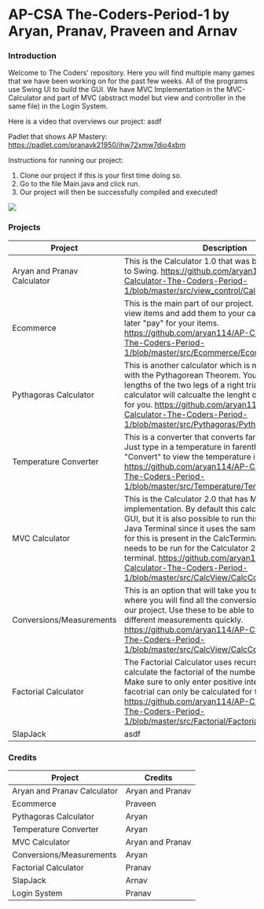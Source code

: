 # AP-CSA The-Coders-Period-1 by Aryan, Pranav, Praveen and Arnav

### Introduction
Welcome to The Coders' repository. Here you will find multiple many games that we have been working on for the past few weeks. All of the programs use Swing UI to build the GUI. We have MVC Implementation in the MVC-Calculator and part of MVC (abstract model but view and controller in the same file) in the Login System.

Here is a video that overviews our project: asdf

Padlet that shows AP Mastery: https://padlet.com/pranavk21950/ihw72xmw7dio4xbm

Instructions for running our project:
1) Clone our project if this is your first time doing so.
2) Go to the file Main.java and click run.
3) Our project will then be successfully compiled and executed!

![](MVC.JPG)
 

### Projects

| Project | Description |
| --- | --- |
| Aryan and Pranav Calculator | This is the Calculator 1.0 that was built to get us used to Swing. https://github.com/aryan114/AP-CSA-Calculator-The-Coders-Period-1/blob/master/src/view_control/CalculatorUI.java#L17|
| Ecommerce | This is the main part of our project. Here, you can view items and add them to your cart, where you can later "pay" for your items. https://github.com/aryan114/AP-CSA-Calculator-The-Coders-Period-1/blob/master/src/Ecommerce/Ecommerce.java#L10 |
| Pythagoras Calculator | This is another calculator which is meant to help you with the Pythagorean Theorem. You can plug in the lengths of the two legs of a right triangle and this calculator will calcualte the lenght of the hypotenuse for you. https://github.com/aryan114/AP-CSA-Calculator-The-Coders-Period-1/blob/master/src/Pythagoras/Pythagoras.java#L12 |
| Temperature Converter | This is a converter that converts farentheit to celsius. Just type in a temperature in farentheit and click "Convert" to view the temperature in celsius. https://github.com/aryan114/AP-CSA-Calculator-The-Coders-Period-1/blob/master/src/Temperature/Temperature.java#L9 |
| MVC Calculator | This is the Calculator 2.0 that has MVC implementation. By default this calcualtor runs using a GUI, but it is also possible to run this calculator on the Java Terminal since it uses the same model. The code for this is present in the CalcTerminal file. This file needs to be run for the Calculator 2.0 to run in the terminal. https://github.com/aryan114/AP-CSA-Calculator-The-Coders-Period-1/blob/master/src/CalcView/CalcControl.java#L7 |
| Conversions/Measurements | This is an option that will take you to another JFrame where you will find all the conversion calculators in our project. Use these to be able to convert between different measurements quickly. https://github.com/aryan114/AP-CSA-Calculator-The-Coders-Period-1/blob/master/src/CalcView/CalcControl.java#L7 |
| Factorial Calculator | The Factorial Calculator uses recursion in order to calculate the factorial of the number that you enter. Make sure to only enter positive integers since a facotrial can only be calculated for those numbers! https://github.com/aryan114/AP-CSA-Calculator-The-Coders-Period-1/blob/master/src/Factorial/Factorial.java#L9 |
| SlapJack | asdf |


### Credits

| Project | Credits |
| --- | --- |
| Aryan and Pranav Calculator | Aryan and Pranav |
| Ecommerce | Praveen |
| Pythagoras Calculator | Aryan |
| Temperature Converter | Aryan |
| MVC Calculator | Aryan and Pranav |
| Conversions/Measurements | Aryan |
| Factorial Calculator | Pranav |
| SlapJack | Arnav |
| Login System | Pranav |





